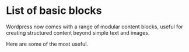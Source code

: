 # List of basic blocks
Wordpress now comes with a range of modular content blocks, useful for creating structured content beyond simple text and images.

Here are some of the most useful.
